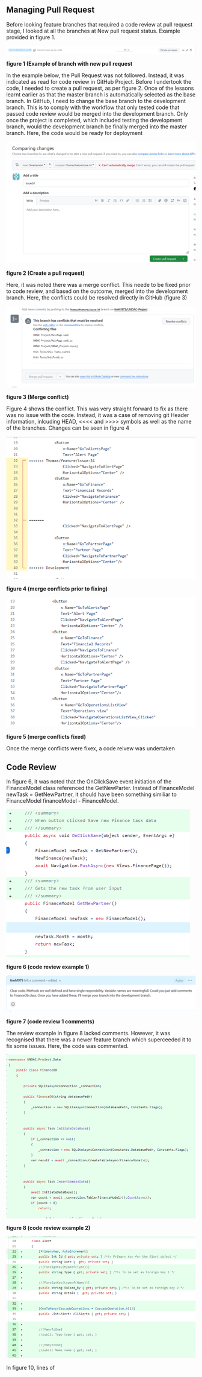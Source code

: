 ## Managing Pull Request

Before looking feature branches that required a code review at pull request stage, I looked at all the branches at New pull request status. Example provided in figure 1.

![](/images/week11-check-pull-requests.png "")

**figure 1 (Example of branch with new pull request**

In the example below, the Pull Request was not followed. Instead, it was indicated as read for code review in GitHub Project.  Before I undertook the code, I needed to create a pull request, as per figure 2.  Once of the lessons learnt earlier as that the master branch is automatically selected as the base branch. In GitHub, I need to change the base branch to the development branch. This is to comply with the workflow that only tested code that passed code review would be merged into the development branch. Only once the project is completed, which included testing the development branch, would the development branch be finally merged into the master branch.  Here, the code would be ready for deployment

![](/images/week11-create-pull-request.png "")

**figure 2 (Create a pull request)**

Here, it was noted there was a merge conflict. This neede to be fixed prior to code review, and based on the outcome, merged into the development branch.  Here, the conflicts could be resolved directly in GitHub (figure 3)

![](/images/week11-merge-conflict.png "")

**figure 3 (Merge conflict)**

Figure 4 shows the conflict.  This was very straight forward to fix as there was no issue with the code. Instead, it was a case of removing git Header information, inlcuding HEAD, <<<< and  >>>> symbols as well as the name of the branches.  Changes can be seen in figure 4

![](/images/week11-pre-merge-conflict-fix.png "")

**figure 4 (merge conflicts prior to fixing)**

![](/images/week11-post-merge-conflict-fix.png "")

**figure 5 (merge conflicts fixed)**

Once the merge conflicts were fixex, a code reivew was undertaken

## Code Review

In figure 6, it was noted that the OnClickSave event initiation of the FinanceModel class referenced the GetNewParter.  Instead of FinanceModel newTask = GetNewPartner, it should have been something similiar to FinanceModel financeModel - FinanceModel.  

![](/images/week11-code-review1.png " ")

**figure 6 (code review example 1)**

![](/images/week11-code-review1-comments.png " ")

**figure 7 (code review 1 comments)**

The review example in figure 8 lacked comments. However, it was recognised that there was a newer feature branch which superceeded it to fix some issues. Here, the code was commented.

![](/images/week11-code-review2.png " ")

**figure 8 (code review example 2)**

![](/images/week11-code-review3.png " ")

In figure 10, lines of 
